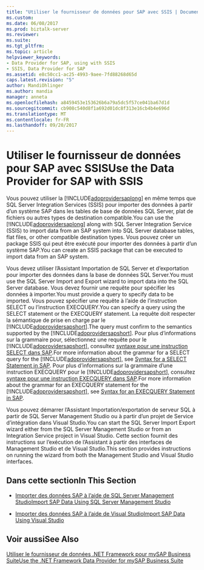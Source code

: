 ```yaml
---
title: "Utiliser le fournisseur de données pour SAP avec SSIS | Documents Microsoft"
ms.custom: 
ms.date: 06/08/2017
ms.prod: biztalk-server
ms.reviewer: 
ms.suite: 
ms.tgt_pltfrm: 
ms.topic: article
helpviewer_keywords:
- Data Provider for SAP, using with SSIS
- SSIS, Data Provider for SAP
ms.assetid: e8c50cc1-ac25-4993-9aee-7fd88268d65d
caps.latest.revision: "5"
author: MandiOhlinger
ms.author: mandia
manager: anneta
ms.openlocfilehash: a8459453e153626b6a79a5dc5f57ce041ba67d1d
ms.sourcegitcommit: cb908c540d8f1a692d01dc8f313e16cb4b4e696d
ms.translationtype: MT
ms.contentlocale: fr-FR
ms.lasthandoff: 09/20/2017
---
```

# <a name="use-the-data-provider-for-sap-with-ssis"></a><span data-ttu-id="8f57c-102">Utiliser le fournisseur de données pour SAP avec SSIS</span><span class="sxs-lookup"><span data-stu-id="8f57c-102">Use the Data Provider for SAP with SSIS</span></span>
<span data-ttu-id="8f57c-103">Vous pouvez utiliser la [!INCLUDE[adoprovidersaplong](../../includes/adoprovidersaplong-md.md)] en même temps que SQL Server Integration Services (SSIS) pour importer des données à partir d’un système SAP dans les tables de base de données SQL Server, plat de fichiers ou autres types de destination compatible.</span><span class="sxs-lookup"><span data-stu-id="8f57c-103">You can use the [!INCLUDE[adoprovidersaplong](../../includes/adoprovidersaplong-md.md)] along with SQL Server Integration Service (SSIS) to import data from an SAP system into SQL Server database tables, flat files, or other compatible destination types.</span></span> <span data-ttu-id="8f57c-104">Vous pouvez créer un package SSIS qui peut être exécuté pour importer des données à partir d’un système SAP.</span><span class="sxs-lookup"><span data-stu-id="8f57c-104">You can create an SSIS package that can be executed to import data from an SAP system.</span></span>  
  
 <span data-ttu-id="8f57c-105">Vous devez utiliser l’Assistant Importation de SQL Server et d’exportation pour importer des données dans la base de données SQL Server.</span><span class="sxs-lookup"><span data-stu-id="8f57c-105">You must use the SQL Server Import and Export wizard to import data into the SQL Server database.</span></span> <span data-ttu-id="8f57c-106">Vous devez fournir une requête pour spécifier les données à importer.</span><span class="sxs-lookup"><span data-stu-id="8f57c-106">You must provide a query to specify data to be imported.</span></span> <span data-ttu-id="8f57c-107">Vous pouvez spécifier une requête à l’aide de l’instruction SELECT ou l’instruction EXECQUERY.</span><span class="sxs-lookup"><span data-stu-id="8f57c-107">You can specify a query using the SELECT statement or the EXECQUERY statement.</span></span> <span data-ttu-id="8f57c-108">La requête doit respecter la sémantique de prise en charge par le [!INCLUDE[adoprovidersapshort](../../includes/adoprovidersapshort-md.md)].</span><span class="sxs-lookup"><span data-stu-id="8f57c-108">The query must confirm to the semantics supported by the [!INCLUDE[adoprovidersapshort](../../includes/adoprovidersapshort-md.md)].</span></span> <span data-ttu-id="8f57c-109">Pour plus d’informations sur la grammaire pour, sélectionnez une requête pour le [!INCLUDE[adoprovidersapshort](../../includes/adoprovidersapshort-md.md)], consultez [syntaxe pour une instruction SELECT dans SAP](../../adapters-and-accelerators/adapter-sap/syntax-for-a-select-statement-in-sap.md).</span><span class="sxs-lookup"><span data-stu-id="8f57c-109">For more information about the grammar for a SELECT query for the [!INCLUDE[adoprovidersapshort](../../includes/adoprovidersapshort-md.md)], see [Syntax for a SELECT Statement in SAP](../../adapters-and-accelerators/adapter-sap/syntax-for-a-select-statement-in-sap.md).</span></span> <span data-ttu-id="8f57c-110">Pour plus d’informations sur la grammaire d’une instruction EXECQUERY pour le [!INCLUDE[adoprovidersapshort](../../includes/adoprovidersapshort-md.md)], consultez [syntaxe pour une instruction EXECQUERY dans SAP](../../adapters-and-accelerators/adapter-sap/syntax-for-an-execquery-statement-in-sap.md).</span><span class="sxs-lookup"><span data-stu-id="8f57c-110">For more information about the grammar for an EXECQUERY statement for the [!INCLUDE[adoprovidersapshort](../../includes/adoprovidersapshort-md.md)], see [Syntax for an EXECQUERY Statement in SAP](../../adapters-and-accelerators/adapter-sap/syntax-for-an-execquery-statement-in-sap.md).</span></span>  
  
 <span data-ttu-id="8f57c-111">Vous pouvez démarrer l’Assistant Importation/exportation de serveur SQL à partir de SQL Server Management Studio ou à partir d’un projet de Service d’intégration dans Visual Studio.</span><span class="sxs-lookup"><span data-stu-id="8f57c-111">You can start the SQL Server Import Export wizard either from the SQL Server Management Studio or from an Integration Service project in Visual Studio.</span></span> <span data-ttu-id="8f57c-112">Cette section fournit des instructions sur l’exécution de l’Assistant à partir des interfaces de Management Studio et de Visual Studio.</span><span class="sxs-lookup"><span data-stu-id="8f57c-112">This section provides instructions on running the wizard from both the Management Studio and Visual Studio interfaces.</span></span>  
  
## <a name="in-this-section"></a><span data-ttu-id="8f57c-113">Dans cette section</span><span class="sxs-lookup"><span data-stu-id="8f57c-113">In This Section</span></span>  
  
-   [<span data-ttu-id="8f57c-114">Importer des données SAP à l’aide de SQL Server Management Studio</span><span class="sxs-lookup"><span data-stu-id="8f57c-114">Import SAP Data Using SQL Server Management Studio</span></span>](../../adapters-and-accelerators/adapter-sap/import-sap-data-using-sql-server-management-studio.md)  
  
-   [<span data-ttu-id="8f57c-115">Importer des données SAP à l’aide de Visual Studio</span><span class="sxs-lookup"><span data-stu-id="8f57c-115">Import SAP Data Using Visual Studio</span></span>](../../adapters-and-accelerators/adapter-sap/import-sap-data-using-visual-studio.md)  
  
## <a name="see-also"></a><span data-ttu-id="8f57c-116">Voir aussi</span><span class="sxs-lookup"><span data-stu-id="8f57c-116">See Also</span></span>  
 [<span data-ttu-id="8f57c-117">Utiliser le fournisseur de données .NET Framework pour mySAP Business Suite</span><span class="sxs-lookup"><span data-stu-id="8f57c-117">Use the .NET Framework Data Provider for mySAP Business Suite</span></span>](../../adapters-and-accelerators/adapter-sap/use-the-net-framework-data-provider-for-mysap-business-suite.md)